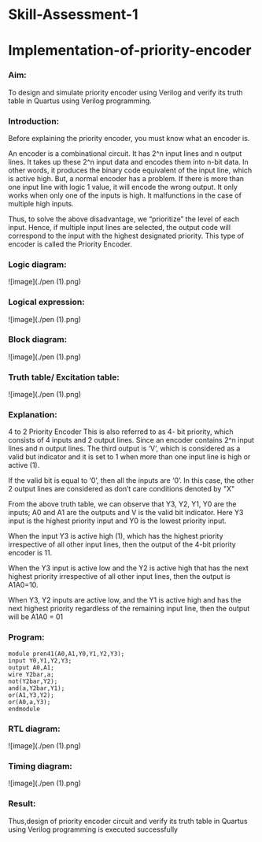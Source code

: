 # Skill-Assessment-1
#	Implementation-of-priority-encoder 
###	Aim:
To design and simulate priority encoder using Verilog and verify its truth table in Quartus using Verilog programming.

### Introduction:
Before explaining the priority encoder, you must know what an encoder is.

An encoder is a combinational circuit. It has 2^n input lines and n output lines. It takes up these 2^n input data and encodes them into n-bit data. In other words, it produces the binary code equivalent of the input line, which is active high.
But, a normal encoder has a problem. If there is more than one input line with logic 1 value, it will encode the wrong output. It only works when only one of the inputs is high. It malfunctions in the case of multiple high inputs.

Thus, to solve the above disadvantage, we “prioritize” the level of each input. Hence, if multiple input lines are selected, the output code will correspond to the input with the highest designated priority. This type of encoder is called the Priority Encoder.

### Logic diagram:
![image](./pen (1).png)

### Logical expression:
![image](./pen (1).png)

###	Block diagram:
![image](./pen (1).png)

###	Truth table/ Excitation table:
![image](./pen (1).png)

###	Explanation:
4 to 2 Priority Encoder
This is also referred to as 4- bit priority, which consists of 4 inputs and 2 output lines. Since an encoder contains 2^n input lines and n output lines. The third output is ‘V’, which is considered as a valid but indicator and it is set to 1 when more than one input line is high or active (1).

If the valid bit is equal to ‘0’, then all the inputs are ‘0’. In this case, the other 2 output lines are considered as don’t care conditions denoted by "X"

From the above truth table, we can observe that Y3, Y2, Y1, Y0 are the inputs; A0 and A1 are the outputs and V is the valid bit indicator. Here Y3 input is the highest priority input and Y0 is the lowest priority input.

When the input Y3 is active high (1), which has the highest priority irrespective of all other input lines, then the output of the 4-bit priority encoder is 11.

When the Y3 input is active low and the Y2 is active high that has the next highest priority irrespective of all other input lines, then the output is A1A0=10.

When Y3, Y2 inputs are active low, and the Y1 is active high and has the next highest priority regardless of the remaining input line, then the output will be A1A0 = 01
### Program:
```
module pren41(A0,A1,Y0,Y1,Y2,Y3);
input Y0,Y1,Y2,Y3;
output A0,A1;
wire Y2bar,a;
not(Y2bar,Y2);
and(a,Y2bar,Y1);
or(A1,Y3,Y2);
or(A0,a,Y3);
endmodule
```
###	RTL diagram:
![image](./pen (1).png)

###	Timing diagram:
![image](./pen (1).png)

###	Result:
Thus,design of priority encoder circuit and verify its truth table in Quartus using Verilog programming is executed successfully
